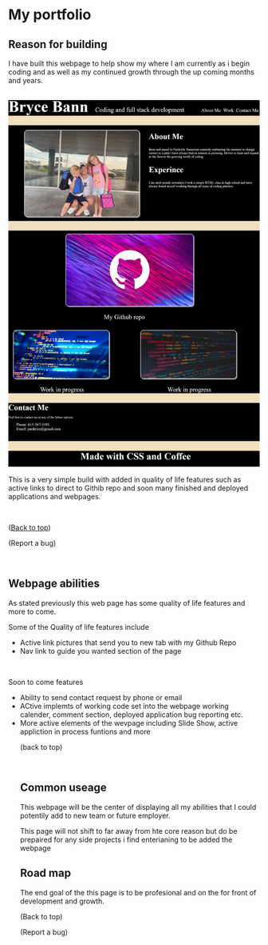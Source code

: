# My portfolio 
<a name="readme-top"></a>

## Reason for building

<p>I have built this webpage to help show my where I am currently as i begin coding and as well as my continued growth through the up coming months and years.</p>
<br>
<img src="Images/webpage.png">

<p>This is a very simple build with added in quality of life features such as active links to direct to Githib repo and soon many finished and deployed applications and webpages.</p>
<br>
<p aligin="right">(<a href="#readme-top">Back to top</a>)</p><p aligin="right">(<a herf="https://github.com/BryceBann/My-Portfolio/issues">Report a bug</a>)</p>
<br>

## Webpage abilities
<p>As stated previously this web page has some quality of life features and more to come.</p>
<p>Some of the Quality of life features include</p>
<ul>
<li>Active link pictures that send you to new tab with my Github Repo</li>
<li>Nav link to guide you wanted section of the page</li>
</ul>
<br>
<p>Soon to come features</p>
<ul>
<li>Ability to send contact request by phone or email</li>
<li>ACtive implemts of working code set into the webpage working calender, comment section, deployed application bug reporting etc.</li>
<li>More active elements of the wevpage including Slide Show, active appliction in process funtions and more</li>
<p aligin="right">(<a herf="#readme-top">back to top</a>)</p>
<br>

## Common useage
<p>This webpage will be the center of displaying all my abilities that I could potentily add to new team or future employer.</p>
<p>This page will not shift to far away from hte core reason but do be prepaired for any side projects i find enterianing to be added the webpage</p>


## Road map
<p>The end goal of the this page is to be profesional and on the for front of development and growth.</p>

<p aligin="right">(<a herf="#readme-top">Back to top</a>)</p><p aligin="right">(<a herf="https://github.com/BryceBann/My-Portfolio/issues">Report a bug</a>)</p>